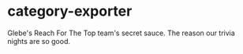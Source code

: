 # category-exporter
Glebe's Reach For The Top team's secret sauce. The reason our trivia nights are so good.
